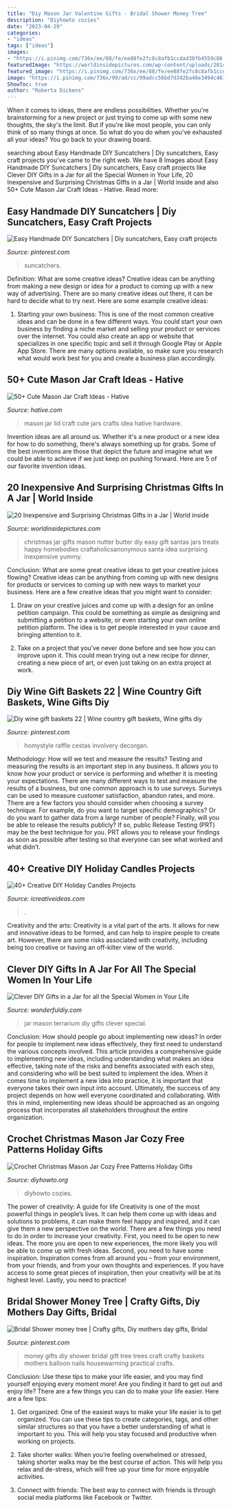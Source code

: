 ```yaml
---
title: "Diy Mason Jar Valentine Gifts - Bridal Shower Money Tree"
description: "Diyhowto cozies"
date: "2023-04-29"
categories:
- "ideas"
tags: ["ideas"]
images:
- "https://i.pinimg.com/736x/ee/88/fe/ee88fe2fc8c8afb1ccdad38fb4559c86.jpg"
featuredImage: "https://worldinsidepictures.com/wp-content/uploads/2014/12/71-764x1024.jpg"
featured_image: "https://i.pinimg.com/736x/ee/88/fe/ee88fe2fc8c8afb1ccdad38fb4559c86.jpg"
image: "https://i.pinimg.com/736x/99/ad/cc/99adcc56bd7d342ba46e3494c4618e5a.jpg"
ShowToc: true
author: "Roberta Dickens"
---
```



When it comes to ideas, there are endless possibilities. Whether you're brainstorming for a new project or just trying to come up with some new thoughts, the sky's the limit. But if you're like most people, you can only think of so many things at once. So what do you do when you've exhausted all your ideas? You go back to your drawing board.

	

		
searching about Easy Handmade DIY Suncatchers | Diy suncatchers, Easy craft projects you've came to the right web. We have 8 Images about Easy Handmade DIY Suncatchers | Diy suncatchers, Easy craft projects like Clever DIY Gifts in a Jar for all the Special Women in Your Life, 20 Inexpensive and Surprising Christmas GIfts in a Jar | World inside and also 50+ Cute Mason Jar Craft Ideas - Hative. Read more:
		
    
## Easy Handmade DIY Suncatchers | Diy Suncatchers, Easy Craft Projects

<img loading=lazy src="https://i.pinimg.com/736x/ee/88/fe/ee88fe2fc8c8afb1ccdad38fb4559c86.jpg" onerror="this.onerror=null;this.src='https://tse3.mm.bing.net/th?id=OIP.Yom7fFonZUfgC0i8Sht94AHaJ4&amp;pid=15.1';" alt="Easy Handmade DIY Suncatchers | Diy suncatchers, Easy craft projects">

_Source: pinterest.com_

>suncatchers. 

	

Definition: What are some creative ideas?
Creative ideas can be anything from making a new design or idea for a product to coming up with a new way of advertising. There are so many creative ideas out there, it can be hard to decide what to try next. Here are some example creative ideas:
1. Starting your own business: This is one of the most common creative ideas and can be done in a few different ways. You could start your own business by finding a niche market and selling your product or services over the internet. You could also create an app or website that specializes in one specific topic and sell it through Google Play or Apple App Store. There are many options available, so make sure you research what would work best for you and create a business plan accordingly.


    
## 50+ Cute Mason Jar Craft Ideas - Hative

<img loading=lazy src="https://hative.com/wp-content/uploads/2014/02/mason-jar-crafts/mason-jar-lid-art-idea-35.jpg" onerror="this.onerror=null;this.src='https://tse2.mm.bing.net/th?id=OIP.1XYUAQA--MzhxBoTD62B7QHaHa&amp;pid=15.1';" alt="50+ Cute Mason Jar Craft Ideas - Hative">

_Source: hative.com_

>mason jar lid craft cute jars crafts idea hative hardware. 

	

Invention ideas are all around us. Whether it's a new product or a new idea for how to do something, there's always something up for grabs. Some of the best inventions are those that depict the future and imagine what we could be able to achieve if we just keep on pushing forward. Here are 5 of our favorite invention ideas.

    
## 20 Inexpensive And Surprising Christmas GIfts In A Jar | World Inside

<img loading=lazy src="https://worldinsidepictures.com/wp-content/uploads/2014/12/71-764x1024.jpg" onerror="this.onerror=null;this.src='https://tse1.mm.bing.net/th?id=OIP.2cFn4jL_L2Uhq_bLn5LOqAHaJ7&amp;pid=15.1';" alt="20 Inexpensive and Surprising Christmas GIfts in a Jar | World inside">

_Source: worldinsidepictures.com_

>christmas jar gifts mason nutter butter diy easy gift santas jars treats happy homebodies craftaholicsanonymous santa idea surprising inexpensive yummy. 

	

Conclusion: What are some great creative ideas to get your creative juices flowing?
Creative ideas can be anything from coming up with new designs for products or services to coming up with new ways to market your business. Here are a few creative ideas that you might want to consider: 
1. Draw on your creative juices and come up with a design for an online petition campaign. This could be something as simple as designing and submitting a petition to a website, or even starting your own online petition platform. The idea is to get people interested in your cause and bringing attention to it. 

2. Take on a project that you’ve never done before and see how you can improve upon it. This could mean trying out a new recipe for dinner, creating a new piece of art, or even just taking on an extra project at work.

    
## Diy Wine Gift Baskets 22 | Wine Country Gift Baskets, Wine Gifts Diy

<img loading=lazy src="https://i.pinimg.com/736x/99/ad/cc/99adcc56bd7d342ba46e3494c4618e5a.jpg" onerror="this.onerror=null;this.src='https://tse3.mm.bing.net/th?id=OIP.IE0_ponsD_VYOEmb_-MfGwHaF6&amp;pid=15.1';" alt="Diy wine gift baskets 22 | Wine country gift baskets, Wine gifts diy">

_Source: pinterest.com_

>homystyle raffle cestas involvery decorgan. 

	

Methodology: How will we test and measure the results?
Testing and measuring the results is an important step in any business. It allows you to know how your product or service is performing and whether it is meeting your expectations. There are many different ways to test and measure the results of a business, but one common approach is to use surveys. Surveys can be used to measure customer satisfaction, abandon rates, and more.
There are a few factors you should consider when choosing a survey technique. For example, do you want to target specific demographics? Or do you want to gather data from a large number of people? Finally, will you be able to release the results publicly? If so, public Release Testing (PRT) may be the best technique for you. PRT allows you to release your findings as soon as possible after testing so that everyone can see what worked and what didn’t.

    
## 40+ Creative DIY Holiday Candles Projects

<img loading=lazy src="https://www.icreativeideas.com/wp-content/uploads/2015/10/candle12.jpg" onerror="this.onerror=null;this.src='https://tse2.mm.bing.net/th?id=OIP.ThEmFlPfQOxBwtzkBdi2NgHaJ3&amp;pid=15.1';" alt="40+ Creative DIY Holiday Candles Projects">

_Source: icreativeideas.com_

>. 

	

Creativity and the arts:
Creativity is a vital part of the arts. It allows for new and innovative ideas to be formed, and can help to inspire people to create art. However, there are some risks associated with creativity, including being too creative or having an off-kilter view of the world.

    
## Clever DIY Gifts In A Jar For All The Special Women In Your Life

<img loading=lazy src="https://cdn.wonderfuldiy.com/wp-content/uploads/2016/01/Mason-jar-with-vertical-terrarium.jpg" onerror="this.onerror=null;this.src='https://tse1.mm.bing.net/th?id=OIP.jIsdl1zWw4ifly9hjQwSwwHaLH&amp;pid=15.1';" alt="Clever DIY Gifts in a Jar for all the Special Women in Your Life">

_Source: wonderfuldiy.com_

>jar mason terrarium diy gifts clever special. 

	

Conclusion: How should people go about implementing new ideas?
In order for people to implement new ideas effectively, they first need to understand the various concepts involved. This article provides a comprehensive guide to implementing new ideas, including understanding what makes an idea effective, taking note of the risks and benefits associated with each step, and considering who will be best suited to implement the idea.
When it comes time to implement a new idea into practice, it is important that everyone takes their own input into account. Ultimately, the success of any project depends on how well everyone coordinated and collaborating. With this in mind, implementing new ideas should be approached as an ongoing process that incorporates all stakeholders throughout the entire organization.

    
## Crochet Christmas Mason Jar Cozy Free Patterns Holiday Gifts

<img loading=lazy src="https://www.diyhowto.org/wp-content/uploads/DIYHowto-Crochet-Christmas-Mason-Jar-Cozy-Free-Pattern-06-456x1024.jpg" onerror="this.onerror=null;this.src='https://tse4.mm.bing.net/th?id=OIP.VqQ08ixHmY_hvyFmyqJf3wAAAA&amp;pid=15.1';" alt="Crochet Christmas Mason Jar Cozy Free Patterns Holiday Gifts">

_Source: diyhowto.org_

>diyhowto cozies. 

	

The power of creativity: A guide for life
Creativity is one of the most powerful things in people’s lives. It can help them come up with ideas and solutions to problems, it can make them feel happy and inspired, and it can give them a new perspective on the world.
There are a few things you need to do in order to increase your creativity. First, you need to be open to new ideas. The more you are open to new experiences, the more likely you will be able to come up with fresh ideas. Second, you need to have some inspiration. Inspiration comes from all around you – from your environment, from your friends, and from your own thoughts and experiences. If you have access to some great pieces of inspiration, then your creativity will be at its highest level. Lastly, you need to practice!

    
## Bridal Shower Money Tree | Crafty Gifts, Diy Mothers Day Gifts, Bridal

<img loading=lazy src="https://i.pinimg.com/736x/a0/88/62/a08862f57c8217e97ea54aa740b717dd--money-trees-wedding-gifts.jpg" onerror="this.onerror=null;this.src='https://tse1.mm.bing.net/th?id=OIP.XQQ4_7_DkM1zcsJT2BXwcAHaJ7&amp;pid=15.1';" alt="Bridal Shower money tree | Crafty gifts, Diy mothers day gifts, Bridal">

_Source: pinterest.com_

>money gifts diy shower bridal gift tree trees craft crafty baskets mothers balloon nails housewarming practical crafts. 

	

Conclusion: Use these tips to make your life easier, and you may find yourself enjoying every moment more!
Are you finding it hard to get out and enjoy life? There are a few things you can do to make your life easier. Here are a few tips: 
1. Get organized: One of the easiest ways to make your life easier is to get organized. You can use these tips to create categories, tags, and other similar structures so that you have a better understanding of what is important to you. This will help you stay focused and productive when working on projects. 

2. Take shorter walks: When you’re feeling overwhelmed or stressed, taking shorter walks may be the best course of action. This will help you relax and de-stress, which will free up your time for more enjoyable activities. 

3. Connect with friends: The best way to connect with friends is through social media platforms like Facebook or Twitter.

